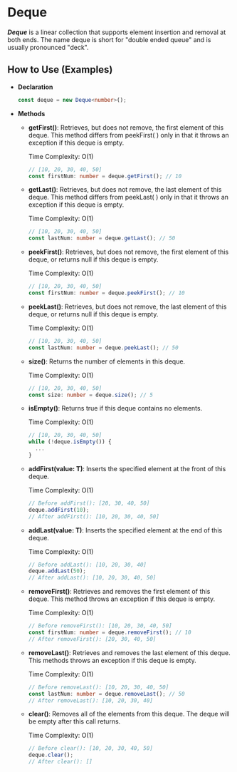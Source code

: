 <h1>Deque</h1>

<p>
  <b><i>Deque</i></b> is a linear collection that supports element insertion and removal at both ends. The name deque is short for "double ended queue" and is usually pronounced "deck".
</p>

## How to Use (Examples)
- **Declaration**
  ```ts
  const deque = new Deque<number>();
  ```
- <b>Methods</b>
  - **getFirst()**:
    Retrieves, but does not remove, the first element of this deque.
    This method differs from peekFirst( ) only in that it throws an exception
    if this deque is empty.
      
    Time Complexity: O(1)
    ```ts
    // [10, 20, 30, 40, 50]
    const firstNum: number = deque.getFirst(); // 10
    ```
  - **getLast()**:
    Retrieves, but does not remove, the last element of this deque.
    This method differs from peekLast( ) only in that it throws an exception
    if this deque is empty.

    Time Complexity: O(1)
    ```ts
    // [10, 20, 30, 40, 50]
    const lastNum: number = deque.getLast(); // 50
    ```
  - **peekFirst()**:
    Retrieves, but does not remove, the first element of this deque,
    or returns null if this deque is empty.

    Time Complexity: O(1)
    ```ts
    // [10, 20, 30, 40, 50]
    const firstNum: number = deque.peekFirst(); // 10
    ```
  - **peekLast()**:
    Retrieves, but does not remove, the last element of this deque,
    or returns null if this deque is empty.

    Time Complexity: O(1)
    ```ts
    // [10, 20, 30, 40, 50]
    const lastNum: number = deque.peekLast(); // 50
    ```
  - **size()**:
    Returns the number of elements in this deque.

    Time Complexity: O(1)
    ```ts
    // [10, 20, 30, 40, 50]
    const size: number = deque.size(); // 5
    ```
  - **isEmpty()**:
    Returns true if this deque contains no elements.

    Time Complexity: O(1)
    ```ts
    // [10, 20, 30, 40, 50]
    while (!deque.isEmpty()) {
      ...
    }
    ```
  - **addFirst(value: T)**:
    Inserts the specified element at the front of this deque.

    Time Complexity: O(1)
    ```ts
    // Before addFirst(): [20, 30, 40, 50]
    deque.addFirst(10);
    // After addFirst(): [10, 20, 30, 40, 50]
    ```
  - **addLast(value: T)**:
    Inserts the specified element at the end of this deque.

    Time Complexity: O(1)
    ```ts
    // Before addLast(): [10, 20, 30, 40]
    deque.addLast(50);
    // After addLast(): [10, 20, 30, 40, 50]
    ```
  - **removeFirst()**:
    Retrieves and removes the first element of this deque.
    This method throws an exception if this deque is empty.

    Time Complexity: O(1)
    ```ts
    // Before removeFirst(): [10, 20, 30, 40, 50]
    const firstNum: number = deque.removeFirst(); // 10
    // After removeFirst(): [20, 30, 40, 50]
    ```
  - **removeLast()**:
    Retrieves and removes the last element of this deque.
    This methods throws an exception if this deque is empty.

    Time Complexity: O(1)
    ```ts
    // Before removeLast(): [10, 20, 30, 40, 50]
    const lastNum: number = deque.removeLast(); // 50
    // After removeLast(): [10, 20, 30, 40]
    ```
  - **clear()**:
    Removes all of the elements from this deque.
    The deque will be empty after this call returns.

    Time Complexity: O(1)
    ```ts
    // Before clear(): [10, 20, 30, 40, 50]
    deque.clear();
    // After clear(): []
    ```